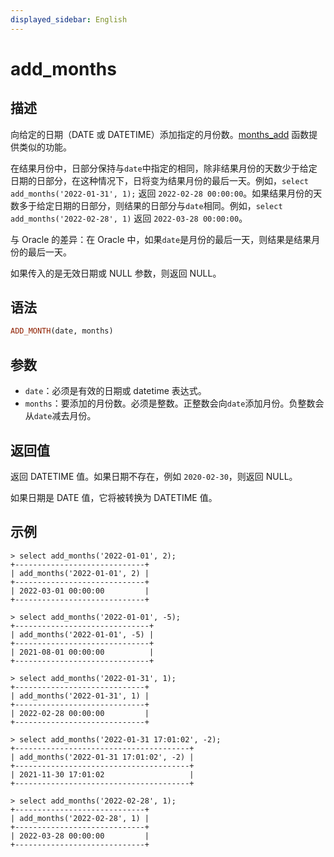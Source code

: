 ```yaml
---
displayed_sidebar: English
---
```


# add_months

## 描述

向给定的日期（DATE 或 DATETIME）添加指定的月份数。[months_add](./months_add.md) 函数提供类似的功能。

在结果月份中，日部分保持与`date`中指定的相同，除非结果月份的天数少于给定日期的日部分，在这种情况下，日将变为结果月份的最后一天。例如，`select add_months('2022-01-31', 1);` 返回 `2022-02-28 00:00:00`。如果结果月份的天数多于给定日期的日部分，则结果的日部分与`date`相同。例如，`select add_months('2022-02-28', 1)` 返回 `2022-03-28 00:00:00`。

与 Oracle 的差异：在 Oracle 中，如果`date`是月份的最后一天，则结果是结果月份的最后一天。

如果传入的是无效日期或 NULL 参数，则返回 NULL。

## 语法

```Haskell
ADD_MONTH(date, months)
```

## 参数

- `date`：必须是有效的日期或 datetime 表达式。
- `months`：要添加的月份数。必须是整数。正整数会向`date`添加月份。负整数会从`date`减去月份。

## 返回值

返回 DATETIME 值。如果日期不存在，例如 `2020-02-30`，则返回 NULL。

如果日期是 DATE 值，它将被转换为 DATETIME 值。

## 示例

```Plain
> select add_months('2022-01-01', 2);
+-----------------------------+
| add_months('2022-01-01', 2) |
+-----------------------------+
| 2022-03-01 00:00:00         |
+-----------------------------+

> select add_months('2022-01-01', -5);
+------------------------------+
| add_months('2022-01-01', -5) |
+------------------------------+
| 2021-08-01 00:00:00          |
+------------------------------+

> select add_months('2022-01-31', 1);
+-----------------------------+
| add_months('2022-01-31', 1) |
+-----------------------------+
| 2022-02-28 00:00:00         |
+-----------------------------+

> select add_months('2022-01-31 17:01:02', -2);
+---------------------------------------+
| add_months('2022-01-31 17:01:02', -2) |
+---------------------------------------+
| 2021-11-30 17:01:02                   |
+---------------------------------------+

> select add_months('2022-02-28', 1);
+-----------------------------+
| add_months('2022-02-28', 1) |
+-----------------------------+
| 2022-03-28 00:00:00         |
+-----------------------------+
```